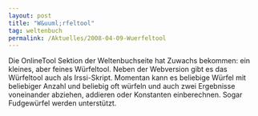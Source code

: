 ```yaml
---
layout: post
title: "W&uuml;rfeltool"
tag: weltenbuch
permalink: /Aktuelles/2008-04-09-Wuerfeltool
---
```



<p>Die OnlineTool Sektion der Weltenbuchseite hat Zuwachs bekommen: ein kleines, aber feines W&uuml;rfeltool. Neben der Webversion gibt es das W&uuml;rfeltool auch als Irssi-Skript. Momentan kann es beliebige W&uuml;rfel mit beliebiger Anzahl und beliebig oft w&uuml;rfeln und auch zwei Ergebnisse voneinander abziehen, addieren oder Konstanten einberechnen. Sogar Fudgew&uuml;rfel werden unterst&uuml;tzt.</p>

